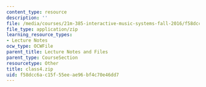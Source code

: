 ```yaml
---
content_type: resource
description: ''
file: /media/courses/21m-385-interactive-music-systems-fall-2016/f58dcc6ac15f55eeae96bf4c70e46dd7_class4.zip
file_type: application/zip
learning_resource_types:
- Lecture Notes
ocw_type: OCWFile
parent_title: Lecture Notes and Files
parent_type: CourseSection
resourcetype: Other
title: class4.zip
uid: f58dcc6a-c15f-55ee-ae96-bf4c70e46dd7
---
```

